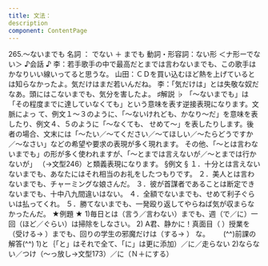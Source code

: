 ```yaml
---
title: 文法：
description
component: ContentPage
---
```



265.～ないまでも
名詞 ： でない ＋ までも
動詞・形容詞：ない形 ＜ナ形ーでない＞
♪会話 ♪
李：若手歌手の中で最高だとまでは言わないまでも、この歌手はかなりいい線いってると思うな。 山田：ＣＤを買い込むほど熱を上げているとは知らなかったよ。気だけはまだ若いんだね。
李：「気だけは」とは失敬な奴だなあ。頭にはこないまでも、気分を害したよ。
♯解説 ♭
「～ないまでも」は「その程度までに達していなくても」という意味を表す逆接表現になります。文脈によっ て、例文１～３のように、「～ないけれども、かなり～だ」を意味を表したり、例文４、５のように「～なくても、 せめて～」を表したりします。後者の場合、文末には「～たい／～てください／～てほしい／～たらどうですか
／～なさい」などの希望や要求の表現が多く現れます。 その他、「～とは言わないまでも」の形が多く使われますが、「～とまでは言えないが／～とまでは行かないが」
（→文型246）と類義表現になります。
§例文 §
１．十分とは言えないないまでも、あなたにはそれ相当のお礼をしたつもりです。
２．美人とは言わないまでも、チャーミングな娘さんだ。
３．彼が首謀者であることは断定できないまでも、十中八九間違いはない。
４．全額でないまでも、せめて利子ぐらいは払ってくれ。
５．勝てないまでも、一発殴り返してやらねば気が収まらなかったんだ。
★例題 ★
1)毎日とは（言う／言わない）までも、週（で／に）一回（ほど／ぐらい）は掃除をしなさい。
2) A君、静かに！真面目（ ）授業を（受ける→ ）までも、回りの学生の邪魔だけは（する→ ）
な。      
(^^)前課の解答(^^)
1)と｛「と」はそれで全て、「に」は更に添加）／に／走らない
2)ならない／つけ（～っ放し→文型173）／に（Ｎ＋にする）
